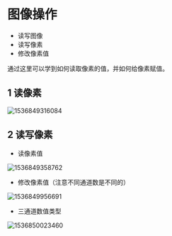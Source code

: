 # 图像操作

- 读写图像
- 读写像素
- 修改像素值

通过这里可以学到如何读取像素的值，并如何给像素赋值。

## 1 读像素

![1536849316084](C:\Users\DataH\Desktop\GitHub\OpenCV\OpenCV_Tutorial\OpenCV-Basic\4.图像操作\image\imread.png)

## 2 读写像素

- 读像素值

![1536849358762](C:\Users\DataH\Desktop\GitHub\OpenCV\OpenCV_Tutorial\OpenCV-Basic\4.图像操作\image\at_image.png)

- 修改像素值（注意不同通道数是不同的）

![1536849956691](C:\Users\DataH\Desktop\GitHub\OpenCV\OpenCV_Tutorial\OpenCV-Basic\4.图像操作\image\reimage.png)

- 三通道数值类型

![1536850023460](C:\Users\DataH\Desktop\GitHub\OpenCV\OpenCV_Tutorial\OpenCV-Basic\4.图像操作\image\num_type.png)